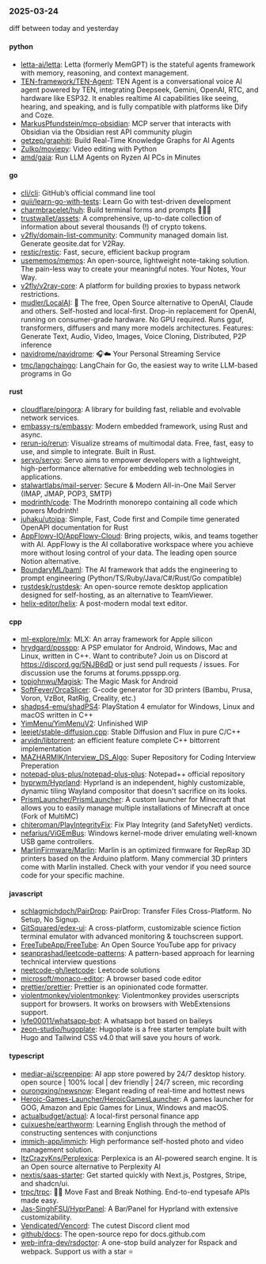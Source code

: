 ### 2025-03-24
diff between today and yesterday

#### python
* [letta-ai/letta](https://github.com/letta-ai/letta): Letta (formerly MemGPT) is the stateful agents framework with memory, reasoning, and context management.
* [TEN-framework/TEN-Agent](https://github.com/TEN-framework/TEN-Agent): TEN Agent is a conversational voice AI agent powered by TEN, integrating Deepseek, Gemini, OpenAI, RTC, and hardware like ESP32. It enables realtime AI capabilities like seeing, hearing, and speaking, and is fully compatible with platforms like Dify and Coze.
* [MarkusPfundstein/mcp-obsidian](https://github.com/MarkusPfundstein/mcp-obsidian): MCP server that interacts with Obsidian via the Obsidian rest API community plugin
* [getzep/graphiti](https://github.com/getzep/graphiti): Build Real-Time Knowledge Graphs for AI Agents
* [Zulko/moviepy](https://github.com/Zulko/moviepy): Video editing with Python
* [amd/gaia](https://github.com/amd/gaia): Run LLM Agents on Ryzen AI PCs in Minutes

#### go
* [cli/cli](https://github.com/cli/cli): GitHub’s official command line tool
* [quii/learn-go-with-tests](https://github.com/quii/learn-go-with-tests): Learn Go with test-driven development
* [charmbracelet/huh](https://github.com/charmbracelet/huh): Build terminal forms and prompts 🤷🏻‍♀️
* [trustwallet/assets](https://github.com/trustwallet/assets): A comprehensive, up-to-date collection of information about several thousands (!) of crypto tokens.
* [v2fly/domain-list-community](https://github.com/v2fly/domain-list-community): Community managed domain list. Generate geosite.dat for V2Ray.
* [restic/restic](https://github.com/restic/restic): Fast, secure, efficient backup program
* [usememos/memos](https://github.com/usememos/memos): An open-source, lightweight note-taking solution. The pain-less way to create your meaningful notes. Your Notes, Your Way.
* [v2fly/v2ray-core](https://github.com/v2fly/v2ray-core): A platform for building proxies to bypass network restrictions.
* [mudler/LocalAI](https://github.com/mudler/LocalAI): 🤖 The free, Open Source alternative to OpenAI, Claude and others. Self-hosted and local-first. Drop-in replacement for OpenAI, running on consumer-grade hardware. No GPU required. Runs gguf, transformers, diffusers and many more models architectures. Features: Generate Text, Audio, Video, Images, Voice Cloning, Distributed, P2P inference
* [navidrome/navidrome](https://github.com/navidrome/navidrome): 🎧☁️ Your Personal Streaming Service
* [tmc/langchaingo](https://github.com/tmc/langchaingo): LangChain for Go, the easiest way to write LLM-based programs in Go

#### rust
* [cloudflare/pingora](https://github.com/cloudflare/pingora): A library for building fast, reliable and evolvable network services.
* [embassy-rs/embassy](https://github.com/embassy-rs/embassy): Modern embedded framework, using Rust and async.
* [rerun-io/rerun](https://github.com/rerun-io/rerun): Visualize streams of multimodal data. Free, fast, easy to use, and simple to integrate. Built in Rust.
* [servo/servo](https://github.com/servo/servo): Servo aims to empower developers with a lightweight, high-performance alternative for embedding web technologies in applications.
* [stalwartlabs/mail-server](https://github.com/stalwartlabs/mail-server): Secure & Modern All-in-One Mail Server (IMAP, JMAP, POP3, SMTP)
* [modrinth/code](https://github.com/modrinth/code): The Modrinth monorepo containing all code which powers Modrinth!
* [juhaku/utoipa](https://github.com/juhaku/utoipa): Simple, Fast, Code first and Compile time generated OpenAPI documentation for Rust
* [AppFlowy-IO/AppFlowy-Cloud](https://github.com/AppFlowy-IO/AppFlowy-Cloud): Bring projects, wikis, and teams together with AI. AppFlowy is the AI collaborative workspace where you achieve more without losing control of your data. The leading open source Notion alternative.
* [BoundaryML/baml](https://github.com/BoundaryML/baml): The AI framework that adds the engineering to prompt engineering (Python/TS/Ruby/Java/C#/Rust/Go compatible)
* [rustdesk/rustdesk](https://github.com/rustdesk/rustdesk): An open-source remote desktop application designed for self-hosting, as an alternative to TeamViewer.
* [helix-editor/helix](https://github.com/helix-editor/helix): A post-modern modal text editor.

#### cpp
* [ml-explore/mlx](https://github.com/ml-explore/mlx): MLX: An array framework for Apple silicon
* [hrydgard/ppsspp](https://github.com/hrydgard/ppsspp): A PSP emulator for Android, Windows, Mac and Linux, written in C++. Want to contribute? Join us on Discord at https://discord.gg/5NJB6dD or just send pull requests / issues. For discussion use the forums at forums.ppsspp.org.
* [topjohnwu/Magisk](https://github.com/topjohnwu/Magisk): The Magic Mask for Android
* [SoftFever/OrcaSlicer](https://github.com/SoftFever/OrcaSlicer): G-code generator for 3D printers (Bambu, Prusa, Voron, VzBot, RatRig, Creality, etc.)
* [shadps4-emu/shadPS4](https://github.com/shadps4-emu/shadPS4): PlayStation 4 emulator for Windows, Linux and macOS written in C++
* [YimMenu/YimMenuV2](https://github.com/YimMenu/YimMenuV2): Unfinished WIP
* [leejet/stable-diffusion.cpp](https://github.com/leejet/stable-diffusion.cpp): Stable Diffusion and Flux in pure C/C++
* [arvidn/libtorrent](https://github.com/arvidn/libtorrent): an efficient feature complete C++ bittorrent implementation
* [MAZHARMIK/Interview_DS_Algo](https://github.com/MAZHARMIK/Interview_DS_Algo): Super Repository for Coding Interview Preperation
* [notepad-plus-plus/notepad-plus-plus](https://github.com/notepad-plus-plus/notepad-plus-plus): Notepad++ official repository
* [hyprwm/Hyprland](https://github.com/hyprwm/Hyprland): Hyprland is an independent, highly customizable, dynamic tiling Wayland compositor that doesn't sacrifice on its looks.
* [PrismLauncher/PrismLauncher](https://github.com/PrismLauncher/PrismLauncher): A custom launcher for Minecraft that allows you to easily manage multiple installations of Minecraft at once (Fork of MultiMC)
* [chiteroman/PlayIntegrityFix](https://github.com/chiteroman/PlayIntegrityFix): Fix Play Integrity (and SafetyNet) verdicts.
* [nefarius/ViGEmBus](https://github.com/nefarius/ViGEmBus): Windows kernel-mode driver emulating well-known USB game controllers.
* [MarlinFirmware/Marlin](https://github.com/MarlinFirmware/Marlin): Marlin is an optimized firmware for RepRap 3D printers based on the Arduino platform. Many commercial 3D printers come with Marlin installed. Check with your vendor if you need source code for your specific machine.

#### javascript
* [schlagmichdoch/PairDrop](https://github.com/schlagmichdoch/PairDrop): PairDrop: Transfer Files Cross-Platform. No Setup, No Signup.
* [GitSquared/edex-ui](https://github.com/GitSquared/edex-ui): A cross-platform, customizable science fiction terminal emulator with advanced monitoring & touchscreen support.
* [FreeTubeApp/FreeTube](https://github.com/FreeTubeApp/FreeTube): An Open Source YouTube app for privacy
* [seanprashad/leetcode-patterns](https://github.com/seanprashad/leetcode-patterns): A pattern-based approach for learning technical interview questions
* [neetcode-gh/leetcode](https://github.com/neetcode-gh/leetcode): Leetcode solutions
* [microsoft/monaco-editor](https://github.com/microsoft/monaco-editor): A browser based code editor
* [prettier/prettier](https://github.com/prettier/prettier): Prettier is an opinionated code formatter.
* [violentmonkey/violentmonkey](https://github.com/violentmonkey/violentmonkey): Violentmonkey provides userscripts support for browsers. It works on browsers with WebExtensions support.
* [lyfe00011/whatsapp-bot](https://github.com/lyfe00011/whatsapp-bot): A whatsapp bot based on baileys
* [zeon-studio/hugoplate](https://github.com/zeon-studio/hugoplate): Hugoplate is a free starter template built with Hugo and Tailwind CSS v4.0 that will save you hours of work.

#### typescript
* [mediar-ai/screenpipe](https://github.com/mediar-ai/screenpipe): AI app store powered by 24/7 desktop history. open source | 100% local | dev friendly | 24/7 screen, mic recording
* [ourongxing/newsnow](https://github.com/ourongxing/newsnow): Elegant reading of real-time and hottest news
* [Heroic-Games-Launcher/HeroicGamesLauncher](https://github.com/Heroic-Games-Launcher/HeroicGamesLauncher): A games launcher for GOG, Amazon and Epic Games for Linux, Windows and macOS.
* [actualbudget/actual](https://github.com/actualbudget/actual): A local-first personal finance app
* [cuixueshe/earthworm](https://github.com/cuixueshe/earthworm): Learning English through the method of constructing sentences with conjunctions
* [immich-app/immich](https://github.com/immich-app/immich): High performance self-hosted photo and video management solution.
* [ItzCrazyKns/Perplexica](https://github.com/ItzCrazyKns/Perplexica): Perplexica is an AI-powered search engine. It is an Open source alternative to Perplexity AI
* [nextjs/saas-starter](https://github.com/nextjs/saas-starter): Get started quickly with Next.js, Postgres, Stripe, and shadcn/ui.
* [trpc/trpc](https://github.com/trpc/trpc): 🧙‍♀️ Move Fast and Break Nothing. End-to-end typesafe APIs made easy.
* [Jas-SinghFSU/HyprPanel](https://github.com/Jas-SinghFSU/HyprPanel): A Bar/Panel for Hyprland with extensive customizability.
* [Vendicated/Vencord](https://github.com/Vendicated/Vencord): The cutest Discord client mod
* [github/docs](https://github.com/github/docs): The open-source repo for docs.github.com
* [web-infra-dev/rsdoctor](https://github.com/web-infra-dev/rsdoctor): A one-stop build analyzer for Rspack and webpack. Support us with a star ⭐️
